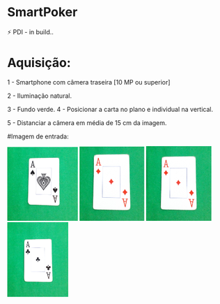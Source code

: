 # SmartPoker
:zap: PDI - in build..


# Aquisição:

 1 - Smartphone com câmera traseira [10 MP ou superior]
 
 2 - Iluminação natural.
 
 3 - Fundo verde.
 4 - Posicionar a carta no plano e individual na vertical.
 
 5 - Distanciar a câmera em média de 15 cm da imagem.
 



#Imagem de entrada:
<p align="">
  <img src="./banco/bgrd.png" width="162px" />
  <img src="./banco/bgrd1.png" width="149px" />
  <img src="./banco/bgrd2.png" width="150px" />
  <img src="./banco/bgrd3.png" width="140px" />
</p> 

